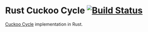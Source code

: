 # Rust Cuckoo Cycle [![Build Status](https://travis-ci.org/CodeChain-io/rust-cuckoo.svg?branch=master)](https://travis-ci.org/CodeChain-io/rust-cuckoo)

[Cuckoo Cycle](https://github.com/tromp/cuckoo) implementation in Rust.
